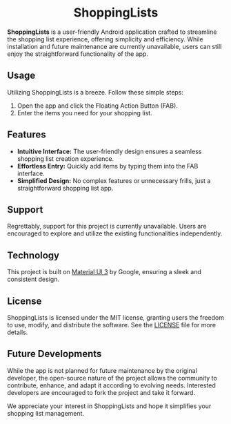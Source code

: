 <div align="center"><h1>ShoppingLists</h1></div>

**ShoppingLists** is a user-friendly Android application crafted to streamline the shopping list experience, offering simplicity and efficiency. While installation and future maintenance are currently unavailable, users can still enjoy the straightforward functionality of the app.

## Usage
Utilizing ShoppingLists is a breeze. Follow these simple steps:
1. Open the app and click the Floating Action Button (FAB).
2. Enter the items you need for your shopping list.

## Features
- **Intuitive Interface:** The user-friendly design ensures a seamless shopping list creation experience.
- **Effortless Entry:** Quickly add items by typing them into the FAB interface.
- **Simplified Design:** No complex features or unnecessary frills, just a straightforward shopping list app.

## Support
Regrettably, support for this project is currently unavailable. Users are encouraged to explore and utilize the existing functionalities independently.

## Technology
This project is built on [Material UI 3](https://m3.material.io) by Google, ensuring a sleek and consistent design.

## License
ShoppingLists is licensed under the MIT license, granting users the freedom to use, modify, and distribute the software. See the [LICENSE](LICENSE) file for more details.

## Future Developments
While the app is not planned for future maintenance by the original developer, the open-source nature of the project allows the community to contribute, enhance, and adapt it according to evolving needs. Interested developers are encouraged to fork the project and take it forward.

We appreciate your interest in ShoppingLists and hope it simplifies your shopping list management.

